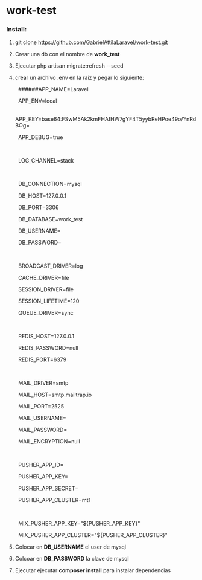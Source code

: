 # work-test #

### Install: ###

1. git clone  https://github.com/GabrielAttilaLaravel/work-test.git
2. Crear una db con el nombre de **work_test**
3. Ejecutar php artisan migrate:refresh --seed
4. crear un archivo .env en la raiz y pegar lo siguiente:

    &nbsp;
    ######APP_NAME=Laravel
    
    &nbsp;
    APP_ENV=local
    
    &nbsp;
    APP_KEY=base64:FSwM5Ak2kmFHAfHW7gYF4T5yybReHPoe49o/YnRdBOg=
    
    &nbsp;
    APP_DEBUG=true
    
    &nbsp;
    
    &nbsp;
    LOG_CHANNEL=stack
    
    &nbsp;
    
    &nbsp;
    DB_CONNECTION=mysql
    
    &nbsp;
    DB_HOST=127.0.0.1
    
    &nbsp;
    DB_PORT=3306
    
    &nbsp;
    DB_DATABASE=work_test
    
    &nbsp;
    DB_USERNAME=
    
    &nbsp;
    DB_PASSWORD=
    
    &nbsp;
    
    &nbsp;
    BROADCAST_DRIVER=log
    
    &nbsp;
    CACHE_DRIVER=file
    
    &nbsp;
    SESSION_DRIVER=file
    
    &nbsp;
    SESSION_LIFETIME=120
    
    &nbsp;
    QUEUE_DRIVER=sync
    
    &nbsp;
    
    &nbsp;
    REDIS_HOST=127.0.0.1
    
    &nbsp;
    REDIS_PASSWORD=null
    
    &nbsp;
    REDIS_PORT=6379
    
    &nbsp;
    
    &nbsp;
    MAIL_DRIVER=smtp
    
    &nbsp;
    MAIL_HOST=smtp.mailtrap.io
    
    &nbsp;
    MAIL_PORT=2525
    
    &nbsp;
    MAIL_USERNAME=
    
    &nbsp;
    MAIL_PASSWORD=
    
    &nbsp;
    MAIL_ENCRYPTION=null
    
    &nbsp;
    
    &nbsp;
    PUSHER_APP_ID=
    
    &nbsp;
    PUSHER_APP_KEY=
    
    &nbsp;
    PUSHER_APP_SECRET=
    
    &nbsp;
    PUSHER_APP_CLUSTER=mt1
    
    &nbsp;
    
    &nbsp;
    MIX_PUSHER_APP_KEY="${PUSHER_APP_KEY}"
    
    &nbsp;
    MIX_PUSHER_APP_CLUSTER="${PUSHER_APP_CLUSTER}"

5. Colocar en **DB_USERNAME** el user de mysql
6. Colcoar en **DB_PASSWORD** la clave de mysql
7. Ejecutar ejecutar **composer install** para instalar dependencias